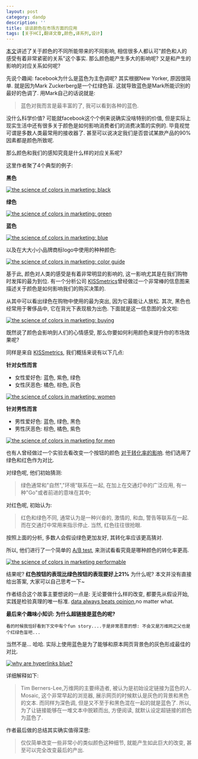 ```yaml
---
layout: post
category: dandp
description: ''
title: 谈谈颜色在市场方面的应用
tags: [关于HCI,翻译文章,颜色,译系列,设计]
---
```


<p><a href="https://blog.bufferapp.com/the-science-of-colors-in-marketing-why-is-facebook-blue" title="颜色在市场的应用" target="_blank">本文</a>讲述了关于颜色的不同所能带来的不同影响, 相信很多人都认可"颜色和人的感受有着非常紧密的关系"这个事实. 那么颜色能产生多大的影响呢? 又是和产生的影响的对应关系如何呢? 

先说个趣闻: facebook为什么是蓝色为主色调呢? 其实根据New Yorker, 原因很简单. 就是因为Mark Zuckerberg是一个红绿色盲. 这就导致蓝色是Mark所能识别的最好的色调了. 用Mark自己的话说就是:</p>

<blockquote>
  <p>蓝色对我而言是最丰富的了, 我可以看到各种的蓝色.</p>
</blockquote>

<p>没什么科学价值? 可能就facebook这个个例来说确实没啥特别的价值, 但是实际上现实生活中还有很多关于颜色是如何影响消费者们的消费决策的实例的. 毕竟视觉可谓是多数人类最常用的接收器了.  甚至可以说决定我们是否尝试某款产品的90%因素都是颜色所致呢.</p>

<p>那么颜色和我们的感知究竟是什么样的对应关系呢?</p>

<p>这里作者聚了4个典型的例子:</p>

<p><strong>黑色</strong></p>

<p><a href="https://bufferblog-wpengine.netdna-ssl.com/wp-content/uploads/2013/04/Screen-Shot-2013-04-25-at-10.54.00-AM.png"><img src="https://bufferblog-wpengine.netdna-ssl.com/wp-content/uploads/2013/04/Screen-Shot-2013-04-25-at-10.54.00-AM.png" alt="the science of colors in marketing: black" title=""></a></p>
<!--more-->


<p><strong>绿色</strong></p>

<p><a href="https://bufferblog-wpengine.netdna-ssl.com/wp-content/uploads/2013/04/Screen-Shot-2013-04-25-at-10.54.31-AM.png"><img src="https://bufferblog-wpengine.netdna-ssl.com/wp-content/uploads/2013/04/Screen-Shot-2013-04-25-at-10.54.31-AM.png" alt="the science of colors in marketing: green" title=""></a></p>

<p><strong>蓝色</strong></p>

<p><a href="https://bufferblog-wpengine.netdna-ssl.com/wp-content/uploads/2013/04/Screen-Shot-2013-04-25-at-10.55.37-AM.png"><img src="https://bufferblog-wpengine.netdna-ssl.com/wp-content/uploads/2013/04/Screen-Shot-2013-04-25-at-10.55.37-AM.png" alt="the science of colors in marketing: blue" title=""></a></p>

<p>以及在大大小小品牌商标logo中使用的种种颜色:</p>

<p><a href="https://bufferblog-wpengine.netdna-ssl.com/wp-content/uploads/2013/04/color-guide.png"><img src="https://bufferblog-wpengine.netdna-ssl.com/wp-content/uploads/2013/04/color-guide.png" alt="the science of colors in marketing: color guide" title=""></a></p>

<p>基于此, 颜色对人类的感受是有着非常明显的影响的, 这一影响尤其是在我们购物时发挥的最为到位. 有一个分析公司 <a href="http://kissmetrics.com">KISSmetrics</a>曾经做过一个非常棒的信息图来描述关于颜色是如何影响我们的购买决策的.</p>

<p>从其中可以看出绿色在购物中使用的最为突出, 因为它最能让人放松.  其次, 黑色也经常用于奢侈品中, 它在背光下表现极为出色. 下面就是这一信息图的全文啦:</p>

<p><a href="https://bufferblog-wpengine.netdna-ssl.com/wp-content/uploads/2013/04/Screen-Shot-2013-04-25-at-10.57.04-AM.png"><img src="https://bufferblog-wpengine.netdna-ssl.com/wp-content/uploads/2013/04/Screen-Shot-2013-04-25-at-10.57.04-AM.png" alt="the science of colors in marketing: buying" title=""></a></p>

<p>既然说了颜色会影响到人们的心情感受, 那么你要如何利用颜色来提升你的市场效果呢?</p>

<p>同样是来自 <a href="http://kissmetrics.com">KISSmetrics</a>, 我们概括来说有以下几点:</p>

<p><strong>针对女性而言</strong></p>

<ul>
<li>女性爱好色: 蓝色, 紫色, 绿色</li>
<li>女性厌恶色: 橘色, 棕色, 灰色</li>
</ul>

<p>
 <a href="https://bufferblog-wpengine.netdna-ssl.com/wp-content/uploads/2013/04/Screen-Shot-2013-04-25-at-11.19.28-AM.png"><img src="https://bufferblog-wpengine.netdna-ssl.com/wp-content/uploads/2013/04/Screen-Shot-2013-04-25-at-11.19.28-AM.png" alt="the science of colors in marketing: women" title=""></a></p>

<p><strong>针对男性而言</strong></p>

<ul>
<li>男性爱好色: 蓝色, 绿色, 黑色</li>
<li>男性厌恶色: 棕色, 橘色, 紫色</li>
</ul>

<p>
 <a href="https://bufferblog-wpengine.netdna-ssl.com/wp-content/uploads/2013/04/Screen-Shot-2013-04-25-at-11.21.20-AM.png"><img src="https://bufferblog-wpengine.netdna-ssl.com/wp-content/uploads/2013/04/Screen-Shot-2013-04-25-at-11.21.20-AM.png" alt="the science of colors in marketing for men" title=""></a></p>

<p>也有人曾经做过一个实验去看改变一个按钮的颜色 <a href="http://blog.bufferapp.com/best-time-to-tweet-post-to-facebook-send-emails-publish-blogposts">对于转化率的影响</a>. 他们选用了绿色和红色作为对比.</p>

<p>对绿色呢, 他们初始猜测:</p>

<blockquote>
  <p>绿色通常和"自然","环境"联系在一起, 在加上在交通灯中的广泛应用, 有一种"Go"或者前进的意味在其中;</p>
</blockquote>

<p>对红色呢, 初始认为:</p>

<blockquote>
  <p>红色和绿色不同, 通常认为是一种兴奋的, 激情的, 和血, 警告等联系在一起. 而在交通灯中常用来指示停止. 当然, 红色往往很抢眼.</p>
</blockquote>

<p>按照上面的分析, 多数人会假设绿色更加友好, 其转化率应该更高猜对.</p>

<p>所以, 他们进行了一个简单的 <a href="http://blog.bufferapp.com/best-time-to-tweet-post-to-facebook-send-emails-publish-blogposts">A/B test</a>, 来测试看看究竟是哪种颜色的转化率更高.</p>

<p><a href="https://bufferblog-wpengine.netdna-ssl.com/wp-content/uploads/2013/04/performable.png"><img src="https://bufferblog-wpengine.netdna-ssl.com/wp-content/uploads/2013/04/performable.png" alt="the science of colors in marketing performable" title=""></a></p>

<p>结果呢? <strong>红色按钮的表现比绿色按钮的表现要好上21%</strong> 为什么呢? 本文并没有直接给出答案, 大家可以自己思考一下~</p>

<p>作者结合这个故事主要想说的一点是: 无论要做什么样的改变, 都要先从假设开始, 实践是检验真理的唯一标准.  <a href="http://blog.bufferapp.com/the-4-most-accurate-ways-to-find-your-best-time-to-tweet">data always beats opinion</a>,no matter what.</p>

<p><strong>最后来个趣味小知识: 为什么超链接是蓝色的呢?</strong></p>

<p><code>看的时候我恰好看到下文中有个fun story....于是非常恶意的想: 不会又是万维网之父也是个红绿色盲吧...</code></p>

<p>当然不是... 哈哈. 实际上使用蓝色是为了能够和原本网页背景色的灰色形成最佳的对比.</p>

<p><a href="https://bufferblog-wpengine.netdna-ssl.com/wp-content/uploads/2013/04/old-sites.png"><img src="https://bufferblog-wpengine.netdna-ssl.com/wp-content/uploads/2013/04/old-sites.png" alt="why are hyperlinks blue?" title=""></a></p>

<p>详细解释如下:</p>

<blockquote>
  <p>Tim Berners-Lee,万维网的主要缔造者, 被认为是初始设定链接为蓝色的人.  Mosaic, 这个非常早起的浏览器, 展示网页的时候默认是灰色的背景和黑色的文本. 而同样为深色调, 但是又不至于和黑色混在一起的就是蓝色了. 所以, 为了让链接能够在一堆文本中脱颖而出, 方便阅读, 就默认设定超链接的颜色为蓝色了.</p>
</blockquote>

<p>作者最后做的总结其实确实值得深思:</p>

<blockquote>
  <p>仅仅简单改变一些非常小的类似颜色这种细节, 就能产生如此巨大的改变,  甚至可以完全改变最后的产出.</p>
</blockquote>
